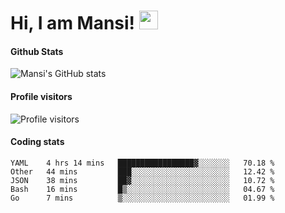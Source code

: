 # Hi, I am Mansi! <img src="https://user-images.githubusercontent.com/1303154/88677602-1635ba80-d120-11ea-84d8-d263ba5fc3c0.gif" width="30px">

#### Github Stats

![Mansi's GitHub stats](https://github-readme-stats.vercel.app/api?username=mansikulkarni96&theme=tokyonight&count_private=true&show_icons=true&hide=contribs)

#### Profile visitors

![Profile visitors](https://visitor-badge.glitch.me/badge?page_id=page.id&left_color=grey&right_color=blue)

#### Coding stats

<!--START_SECTION:waka-->
```text
YAML    4 hrs 14 mins   █████████████████▓░░░░░░░   70.18 % 
Other   44 mins         ███░░░░░░░░░░░░░░░░░░░░░░   12.42 % 
JSON    38 mins         ██▓░░░░░░░░░░░░░░░░░░░░░░   10.72 % 
Bash    16 mins         █▒░░░░░░░░░░░░░░░░░░░░░░░   04.67 % 
Go      7 mins          ▒░░░░░░░░░░░░░░░░░░░░░░░░   01.99 % 
```
<!--END_SECTION:waka-->
